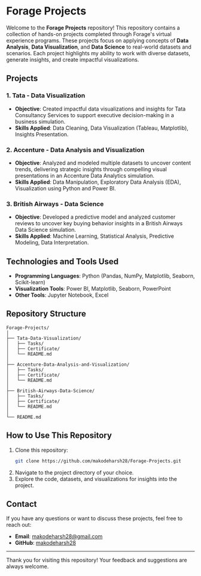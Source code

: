  # Forage Projects

Welcome to the **Forage Projects** repository! This repository contains a collection of hands-on projects completed through Forage's virtual experience programs. These projects focus on applying concepts of **Data Analysis**, **Data Visualization**, and **Data Science** to real-world datasets and scenarios. Each project highlights my ability to work with diverse datasets, generate insights, and create impactful visualizations.

## Projects

### 1. Tata - Data Visualization
- **Objective**: Created impactful data visualizations and insights for Tata Consultancy Services to support executive decision-making in a business simulation.
- **Skills Applied**: Data Cleaning, Data Visualization (Tableau, Matplotlib), Insights Presentation.

### 2. Accenture - Data Analysis and Visualization
- **Objective**: Analyzed and modeled multiple datasets to uncover content trends, delivering strategic insights through compelling visual presentations in an Accenture Data Analytics simulation.
- **Skills Applied**: Data Manipulation, Exploratory Data Analysis (EDA), Visualization using Python and Power BI.

### 3. British Airways - Data Science
- **Objective**: Developed a predictive model and analyzed customer reviews to uncover key buying behavior insights in a British Airways Data Science simulation.
- **Skills Applied**: Machine Learning, Statistical Analysis, Predictive Modeling, Data Interpretation.

## Technologies and Tools Used
- **Programming Languages**: Python (Pandas, NumPy, Matplotlib, Seaborn, Scikit-learn)
- **Visualization Tools**: Power BI, Matplotlib, Seaborn, PowerPoint
- **Other Tools**: Jupyter Notebook, Excel

## Repository Structure
```
Forage-Projects/
│
├── Tata-Data-Visualization/
│   ├── Tasks/
│   ├── Certificate/
│   └── README.md
│
├── Accenture-Data-Analysis-and-Visualization/
│   ├── Tasks/
│   ├── Certificate/
│   └── README.md
│
├── British-Airways-Data-Science/
│   ├── Tasks/
│   ├── Certificate/
│   └── README.md
│
└── README.md
```

## How to Use This Repository
1. Clone this repository:
   ```bash
   git clone https://github.com/makodeharsh28/Forage-Projects.git
   ```
2. Navigate to the project directory of your choice.
3. Explore the code, datasets, and visualizations for insights into the project.

## Contact
If you have any questions or want to discuss these projects, feel free to reach out:
- **Email**: makodeharsh28@gmail.com
- **GitHub**: [makodeharsh28](https://github.com/makodeharsh28)

---
Thank you for visiting this repository! Your feedback and suggestions are always welcome.
